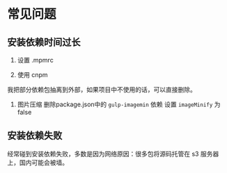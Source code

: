 # 常见问题



## 安装依赖时间过长

1. 设置 .mpmrc

2. 使用 cnpm

我把部分依赖包抽离到外部，如果项目中不使用的话，可以直接删除。
1. 图片压缩
  删除package.json中的 `gulp-imagemin` 依赖
  设置 `imageMinify` 为 false

## 安装依赖失败
经常碰到安装依赖失败，多数是因为网络原因：很多包将源码托管在 s3 服务器上，国内可能会被墙。

